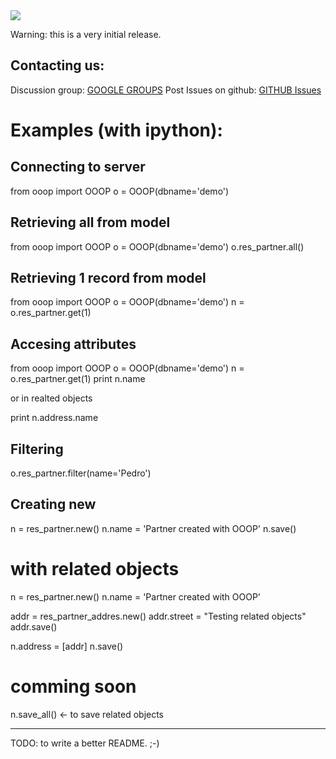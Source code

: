 <img src="http://github.com/lasarux/ooop/blob/master/artwork/ooop.png" />

Warning: this is a very initial release.


Contacting us:
--------------------

Discussion group:  [GOOGLE GROUPS](http://groups.google.es/group/openerp-ooop?hl=en&pli=1)
Post Issues on github: [GITHUB Issues](http://github.com/lasarux/ooop/issues)
  

Examples (with ipython):
========================

Connecting to server
--------------------
  from ooop import OOOP
  o = OOOP(dbname='demo')


Retrieving all from model
-------------------------

  from ooop import OOOP
  o = OOOP(dbname='demo')
  o.res_partner.all()

Retrieving 1 record from model
-------------------------

  from ooop import OOOP
  o = OOOP(dbname='demo')
  n = o.res_partner.get(1)

Accesing attributes
--------------------

  from ooop import OOOP
  o = OOOP(dbname='demo')
  n = o.res_partner.get(1)
  print n.name

or in realted objects
  
  print n.address.name

Filtering
---------

  o.res_partner.filter(name='Pedro')


Creating new
------------

  n = res_partner.new()
  n.name = 'Partner created with OOOP'
  n.save()

# with related objects

  n = res_partner.new()
  n.name = 'Partner created with OOOP'

  addr = res_partner_addres.new()
  addr.street = "Testing related objects"
  addr.save()

  n.address = [addr]
  n.save()



comming soon
============

n.save_all() <- to save related objects

-----------------------------------

TODO: to write a better README. ;-)

